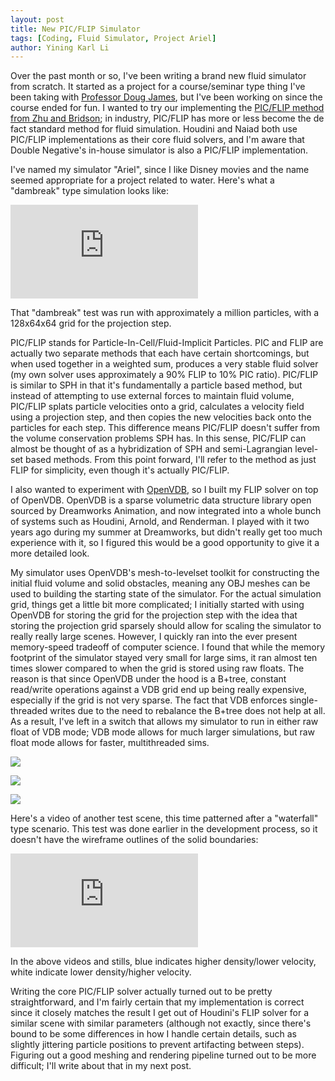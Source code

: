 ```yaml
---
layout: post
title: New PIC/FLIP Simulator
tags: [Coding, Fluid Simulator, Project Ariel]
author: Yining Karl Li
---
```


Over the past month or so, I've been writing a brand new fluid simulator from scratch. It started as a project for a course/seminar type thing I've been taking with [Professor Doug James](http://www.cs.cornell.edu/~djames/), but I've been working on since the course ended for fun. I wanted to try our implementing the [PIC/FLIP method from Zhu and Bridson](http://www.cs.ubc.ca/~rbridson/docs/zhu-siggraph05-sandfluid.pdf); in industry, PIC/FLIP has more or less become the de fact standard method for fluid simulation. Houdini and Naiad both use PIC/FLIP implementations as their core fluid solvers, and I'm aware that Double Negative's in-house simulator is also a PIC/FLIP implementation.

I've named my simulator "Ariel", since I like Disney movies and the name seemed appropriate for a project related to water. Here's what a "dambreak" type simulation looks like:

<div class='embed-container'><iframe src='https://player.vimeo.com/video/87331839' frameborder='0'>PIC/FLIP Simulator Dam Break Test- Ariel View</iframe></div>

That "dambreak" test was run with approximately a million particles, with a 128x64x64 grid for the projection step.

PIC/FLIP stands for Particle-In-Cell/Fluid-Implicit Particles. PIC and FLIP are actually two separate methods that each have certain shortcomings, but when used together in a weighted sum, produces a very stable fluid solver (my own solver uses approximately a 90% FLIP to 10% PIC ratio). PIC/FLIP is similar to SPH in that it's fundamentally a particle based method, but instead of attempting to use external forces to maintain fluid volume, PIC/FLIP splats particle velocities onto a grid, calculates a velocity field using a projection step, and then copies the new velocities back onto the particles for each step. This difference means PIC/FLIP doesn't suffer from the volume conservation problems SPH has. In this sense, PIC/FLIP can almost be thought of as a hybridization of SPH and semi-Lagrangian level-set based methods. From this point forward, I'll refer to the method as just FLIP for simplicity, even though it's actually PIC/FLIP.

I also wanted to experiment with [OpenVDB](http://www.openvdb.org/), so I built my FLIP solver on top of OpenVDB. OpenVDB is a sparse volumetric data structure library open sourced by Dreamworks Animation, and now integrated into a whole bunch of systems such as Houdini, Arnold, and Renderman. I played with it two years ago during my summer at Dreamworks, but didn't really get too much experience with it, so I figured this would be a good opportunity to give it a more detailed look.

My simulator uses OpenVDB's mesh-to-levelset toolkit for constructing the initial fluid volume and solid obstacles, meaning any OBJ meshes can be used to building the starting state of the simulator. For the actual simulation grid, things get a little bit more complicated; I initially started with using OpenVDB for storing the grid for the projection step with the idea that storing the projection grid sparsely should allow for scaling the simulator to really really large scenes. However, I quickly ran into the ever present memory-speed tradeoff of computer science. I found that while the memory footprint of the simulator stayed very small for large sims, it ran almost ten times slower compared to when the grid is stored using raw floats. The reason is that since OpenVDB under the hood is a B+tree, constant read/write operations against a VDB grid end up being really expensive, especially if the grid is not very sparse. The fact that VDB enforces single-threaded writes due to the need to rebalance the B+tree does not help at all. As a result, I've left in a switch that allows my simulator to run in either raw float of VDB mode; VDB mode allows for much larger simulations, but raw float mode allows for faster, multithreaded sims.

[![]({{site.url}}/content/images/2014/Jan/longgrid.0140.png)]({{site.url}}/content/images/2014/Jan/longgrid.0140.png)

[![]({{site.url}}/content/images/2014/Jan/longgrid.0218.png)]({{site.url}}/content/images/2014/Jan/longgrid.0218.png)

[![]({{site.url}}/content/images/2014/Jan/longgrid.0430.png)]({{site.url}}/content/images/2014/Jan/longgrid.0430.png)

Here's a video of another test scene, this time patterned after a "waterfall" type scenario. This test was done earlier in the development process, so it doesn't have the wireframe outlines of the solid boundaries:

<div class='embed-container'><iframe src='https://player.vimeo.com/video/88078336' frameborder='0'>PIC/FLIP Simulator Waterfall Test- Ariel View</iframe></div>

In the above videos and stills, blue indicates higher density/lower velocity, white indicate lower density/higher velocity.

Writing the core PIC/FLIP solver actually turned out to be pretty straightforward, and I'm fairly certain that my implementation is correct since it closely matches the result I get out of Houdini's FLIP solver for a similar scene with similar parameters (although not exactly, since there's bound to be some differences in how I handle certain details, such as slightly jittering particle positions to prevent artifacting between steps). Figuring out a good meshing and rendering pipeline turned out to be more difficult; I'll write about that in my next post.
